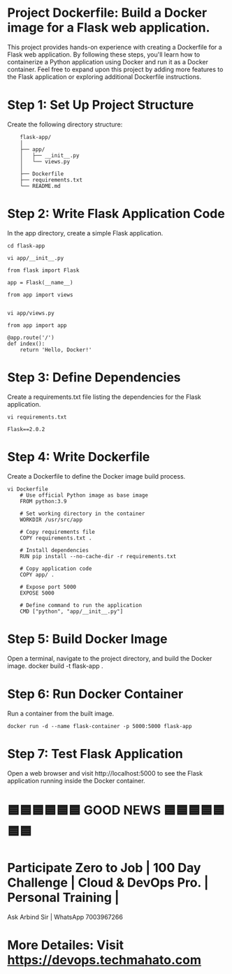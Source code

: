 # Project Dockerfile: Build a Docker image for a Flask web application.
This project provides hands-on experience with creating a Dockerfile for a Flask web application. By following these steps, you'll learn how to containerize a Python application using Docker and run it as a Docker container. Feel free to expand upon this project by adding more features to the Flask application or exploring additional Dockerfile instructions.

# Step 1: Set Up Project Structure
Create the following directory structure:

        flask-app/
        │
        ├── app/
        │   ├── __init__.py
        │   └── views.py
        │
        ├── Dockerfile
        ├── requirements.txt
        └── README.md

# Step 2: Write Flask Application Code
In the app directory, create a simple Flask application.

    cd flask-app
    
    vi app/__init__.py

    from flask import Flask

    app = Flask(__name__)

    from app import views


    vi app/views.py

    from app import app

    @app.route('/')
    def index():
        return 'Hello, Docker!'

# Step 3: Define Dependencies
Create a requirements.txt file listing the dependencies for the Flask application.

    vi requirements.txt
    
    Flask==2.0.2


# Step 4: Write Dockerfile
Create a Dockerfile to define the Docker image build process.

    vi Dockerfile
        # Use official Python image as base image
        FROM python:3.9

        # Set working directory in the container
        WORKDIR /usr/src/app

        # Copy requirements file
        COPY requirements.txt .

        # Install dependencies
        RUN pip install --no-cache-dir -r requirements.txt

        # Copy application code
        COPY app/ .

        # Expose port 5000
        EXPOSE 5000

        # Define command to run the application
        CMD ["python", "app/__init__.py"]

# Step 5: Build Docker Image
Open a terminal, navigate to the project directory, and build the Docker image.
    docker build -t flask-app .

# Step 6: Run Docker Container
Run a container from the built image.

    docker run -d --name flask-container -p 5000:5000 flask-app

# Step 7: Test Flask Application
Open a web browser and visit http://localhost:5000 to see the Flask application running inside the Docker container.



# 🟦🟦🟦🟦🟦🟦 GOOD NEWS 🟦🟦🟦🟦🟦🟦🟦
# Participate Zero to Job | 100 Day Challenge | Cloud & DevOps Pro. | Personal Training |
Ask Arbind Sir | WhatsApp 7003967266
# More Detailes: Visit https://devops.techmahato.com

